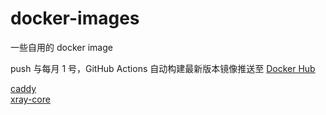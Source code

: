 # docker-images
一些自用的 docker image

push 与每月 1 号，GitHub Actions 自动构建最新版本镜像推送至 [Docker Hub](https://hub.docker.com/u/fxtaoo)

[caddy](./caddy)  
[xray-core](./xray-core)   
 